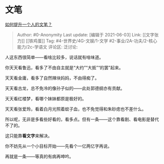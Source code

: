 # 文笔
[如何提升一个人的文笔？](https://www.zhihu.com/question/19591218/answer/1920721623)

> Author: #0-Anonymity
> Last update: [编辑于 2021-06-03]
> Link: [[文字张力]] [[铁鸡蛋]]
> Tag: #4-世界史/4G-文娱/1-文学 #2-事业/2A-功夫/2-核心能力/2c-学语文
> 评论区:
> 泛讨论:

人这东西很简单——看啥比较多，说话就有啥味道。

你天天看鲁迅，看多了不由自主就是“大约”“大抵”“的罢”起来。

天天看金庸，看多了自然辣块妈妈，不由得痴了。

天天看古龙，总不免冷的像孙子似的——此处郭德纲亦有贡献。

天天看红楼梦，看哪个妹妹都原是极好的。

天天看张爱玲，看着白月光照着蚊子血，也不免觉得和朱砂痣也不差什么。

所以呢，无非是多看些好看的，看多点。但有一条——这个靠看剧、看电影是替代不了的。

这只能靠**看文字**来解决。

你不妨先从一个小目标开始——先看个一亿两亿字再说。

再就是一条——等真的有病再呻吟。
